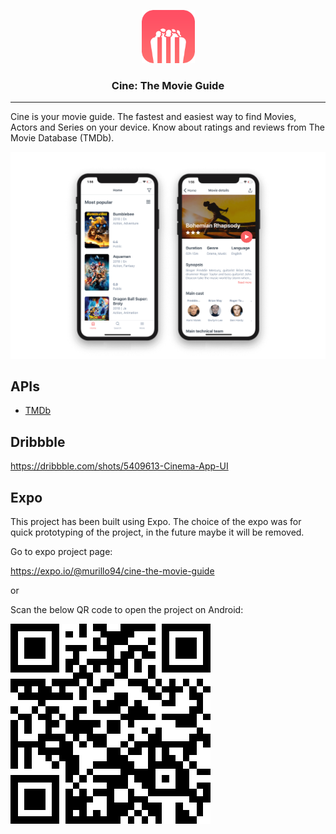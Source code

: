 <p align="center">
  <img alt="Cine: The Movie Guide" src="./src/assets/images/icon.png" height="85" width="85" />
  <h3 align="center">Cine: The Movie Guide</h3>
</p>

---

Cine is your movie guide. The fastest and easiest way to find Movies, Actors and Series on your device. Know about ratings and reviews from The Movie Database (TMDb).

![Cine: The Movie Guide](./resources/demo.png)

## APIs

- [TMDb](https://developers.themoviedb.org/3/getting-started/introduction)

## Dribbble

https://dribbble.com/shots/5409613-Cinema-App-UI

## Expo

This project has been built using Expo. The choice of the expo was for quick prototyping of the project, in the future maybe it will be removed.

Go to expo project page:

https://expo.io/@murillo94/cine-the-movie-guide

or

Scan the below QR code to open the project on Android:

![](./resources/qrcode.png)

